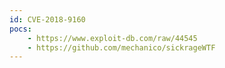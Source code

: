 ```yaml
---
id: CVE-2018-9160
pocs:
    - https://www.exploit-db.com/raw/44545
    - https://github.com/mechanico/sickrageWTF
---
```


